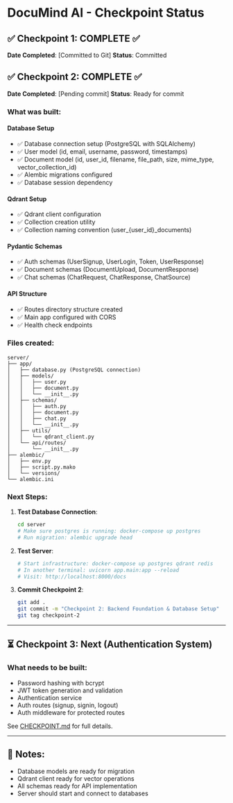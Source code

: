 # DocuMind AI - Checkpoint Status

## ✅ Checkpoint 1: COMPLETE ✅
**Date Completed**: [Committed to Git]
**Status**: Committed

## ✅ Checkpoint 2: COMPLETE ✅
**Date Completed**: [Pending commit]
**Status**: Ready for commit

### What was built:

#### Database Setup
- ✅ Database connection setup (PostgreSQL with SQLAlchemy)
- ✅ User model (id, email, username, password, timestamps)
- ✅ Document model (id, user_id, filename, file_path, size, mime_type, vector_collection_id)
- ✅ Alembic migrations configured
- ✅ Database session dependency

#### Qdrant Setup
- ✅ Qdrant client configuration
- ✅ Collection creation utility
- ✅ Collection naming convention (user_{user_id}_documents)

#### Pydantic Schemas
- ✅ Auth schemas (UserSignup, UserLogin, Token, UserResponse)
- ✅ Document schemas (DocumentUpload, DocumentResponse)
- ✅ Chat schemas (ChatRequest, ChatResponse, ChatSource)

#### API Structure
- ✅ Routes directory structure created
- ✅ Main app configured with CORS
- ✅ Health check endpoints

### Files created:

```
server/
├── app/
│   ├── database.py (PostgreSQL connection)
│   ├── models/
│   │   ├── user.py
│   │   ├── document.py
│   │   └── __init__.py
│   ├── schemas/
│   │   ├── auth.py
│   │   ├── document.py
│   │   ├── chat.py
│   │   └── __init__.py
│   ├── utils/
│   │   └── qdrant_client.py
│   └── api/routes/
│       └── __init__.py
├── alembic/
│   ├── env.py
│   ├── script.py.mako
│   └── versions/
└── alembic.ini
```

### Next Steps:

1. **Test Database Connection**:
   ```bash
   cd server
   # Make sure postgres is running: docker-compose up postgres
   # Run migration: alembic upgrade head
   ```

2. **Test Server**:
   ```bash
   # Start infrastructure: docker-compose up postgres qdrant redis
   # In another terminal: uvicorn app.main:app --reload
   # Visit: http://localhost:8000/docs
   ```

3. **Commit Checkpoint 2**:
   ```bash
   git add .
   git commit -m "Checkpoint 2: Backend Foundation & Database Setup"
   git tag checkpoint-2
   ```

---

## ⏳ Checkpoint 3: Next (Authentication System)

### What needs to be built:
- Password hashing with bcrypt
- JWT token generation and validation
- Authentication service
- Auth routes (signup, signin, logout)
- Auth middleware for protected routes

See [CHECKPOINT.md](./CHECKPOINT.md) for full details.

---

## 📝 Notes:
- Database models are ready for migration
- Qdrant client ready for vector operations
- All schemas ready for API implementation
- Server should start and connect to databases
